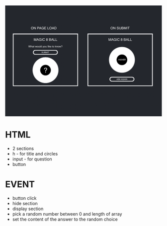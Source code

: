 ![wireframe of MAGIC-8-BALL](assets/8BALLwireframe.png)

# HTML

-   2 sections
-   h - for title and circles
-   input - for question
-   button

# EVENT

-   button click
-   hide section
-   display section
-   pick a random number between 0 and length of array
-   set the content of the answer to the random choice
